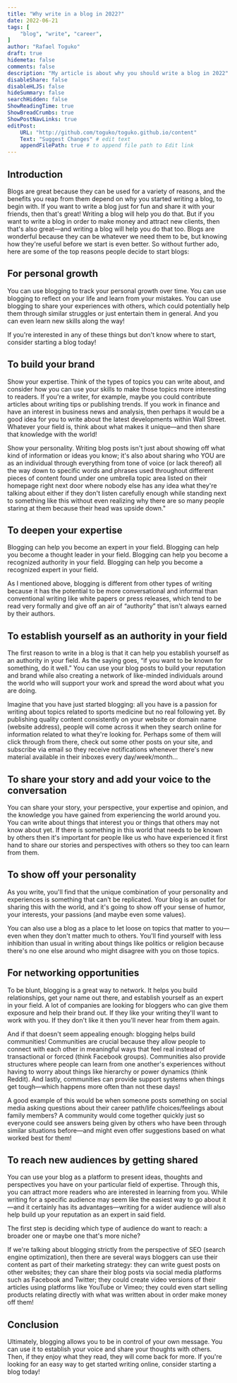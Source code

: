 ```yaml
---
title: "Why write in a blog in 2022?"
date: 2022-06-21
tags: [
    "blog", "write", "career",
]
author: "Rafael Toguko"
draft: true
hidemeta: false
comments: false
description: "My article is about why you should write a blog in 2022"
disableShare: false
disableHLJS: false
hideSummary: false
searchHidden: false
ShowReadingTime: true
ShowBreadCrumbs: true
ShowPostNavLinks: true
editPost:
    URL: "http://github.com/toguko/toguko.github.io/content"
    Text: "Suggest Changes" # edit text
    appendFilePath: true # to append file path to Edit link
---
```


## Introduction

Blogs are great because they can be used for a variety of reasons, and the benefits you reap from them depend on why you started writing a blog, to begin with. If you want to write a blog just for fun and share it with your friends, then that's great! Writing a blog will help you do that. But if you want to write a blog in order to make money and attract new clients, then that's also great—and writing a blog will help you do that too. Blogs are wonderful because they can be whatever we need them to be, but knowing how they're useful before we start is even better. So without further ado, here are some of the top reasons people decide to start blogs:

## For personal growth

You can use blogging to track your personal growth over time. You can use blogging to reflect on your life and learn from your mistakes. You can use blogging to share your experiences with others, which could potentially help them through similar struggles or just entertain them in general. And you can even learn new skills along the way!

If you're interested in any of these things but don't know where to start, consider starting a blog today!

## To build your brand

Show your expertise. Think of the types of topics you can write about, and consider how you can use your skills to make those topics more interesting to readers. If you're a writer, for example, maybe you could contribute articles about writing tips or publishing trends. If you work in finance and have an interest in business news and analysis, then perhaps it would be a good idea for you to write about the latest developments within Wall Street. Whatever your field is, think about what makes it unique—and then share that knowledge with the world!

Show your personality. Writing blog posts isn't just about showing off what kind of information or ideas you know; it's also about sharing who YOU are as an individual through everything from tone of voice (or lack thereof) all the way down to specific words and phrases used throughout different pieces of content found under one umbrella topic area listed on their homepage right next door where nobody else has any idea what they're talking about either if they don't listen carefully enough while standing next to something like this without even realizing why there are so many people staring at them because their head was upside down."

## To deepen your expertise

Blogging can help you become an expert in your field. Blogging can help you become a thought leader in your field. Blogging can help you become a recognized authority in your field. Blogging can help you become a recognized expert in your field.

As I mentioned above, blogging is different from other types of writing because it has the potential to be more conversational and informal than conventional writing like white papers or press releases, which tend to be read very formally and give off an air of “authority” that isn't always earned by their authors.

## To establish yourself as an authority in your field

The first reason to write in a blog is that it can help you establish yourself as an authority in your field. As the saying goes, “if you want to be known for something, do it well.” You can use your blog posts to build your reputation and brand while also creating a network of like-minded individuals around the world who will support your work and spread the word about what you are doing.

Imagine that you have just started blogging: all you have is a passion for writing about topics related to sports medicine but no real following yet. By publishing quality content consistently on your website or domain name (website address), people will come across it when they search online for information related to what they're looking for. Perhaps some of them will click through from there, check out some other posts on your site, and subscribe via email so they receive notifications whenever there's new material available in their inboxes every day/week/month...

## To share your story and add your voice to the conversation

You can share your story, your perspective, your expertise and opinion, and the knowledge you have gained from experiencing the world around you. You can write about things that interest you or things that others may not know about yet. If there is something in this world that needs to be known by others then it's important for people like us who have experienced it first hand to share our stories and perspectives with others so they too can learn from them.

## To show off your personality

As you write, you'll find that the unique combination of your personality and experiences is something that can't be replicated. Your blog is an outlet for sharing this with the world, and it's going to show off your sense of humor, your interests, your passions (and maybe even some values).

You can also use a blog as a place to let loose on topics that matter to you—even when they don't matter much to others. You'll find yourself with less inhibition than usual in writing about things like politics or religion because there's no one else around who might disagree with you on those topics.

## For networking opportunities

To be blunt, blogging is a great way to network. It helps you build relationships, get your name out there, and establish yourself as an expert in your field. A lot of companies are looking for bloggers who can give them exposure and help their brand out. If they like your writing they'll want to work with you. If they don't like it then you'll never hear from them again.

And if that doesn't seem appealing enough: blogging helps build communities! Communities are crucial because they allow people to connect with each other in meaningful ways that feel real instead of transactional or forced (think Facebook groups). Communities also provide structures where people can learn from one another's experiences without having to worry about things like hierarchy or power dynamics (think Reddit). And lastly, communities can provide support systems when things get tough—which happens more often than not these days!

A good example of this would be when someone posts something on social media asking questions about their career path/life choices/feelings about family members? A community would come together quickly just so everyone could see answers being given by others who have been through similar situations before—and might even offer suggestions based on what worked best for them!


## To reach new audiences by getting shared

You can use your blog as a platform to present ideas, thoughts and perspectives you have on your particular field of expertise. Through this, you can attract more readers who are interested in learning from you. While writing for a specific audience may seem like the easiest way to go about it—and it certainly has its advantages—writing for a wider audience will also help build up your reputation as an expert in said field.

The first step is deciding which type of audience do want to reach: a broader one or maybe one that's more niche?

If we're talking about blogging strictly from the perspective of SEO (search engine optimization), then there are several ways bloggers can use their content as part of their marketing strategy: they can write guest posts on other websites; they can share their blog posts via social media platforms such as Facebook and Twitter; they could create video versions of their articles using platforms like YouTube or Vimeo; they could even start selling products relating directly with what was written about in order make money off them!

## Conclusion

Ultimately, blogging allows you to be in control of your own message. You can use it to establish your voice and share your thoughts with others. Then, if they enjoy what they read, they will come back for more. If you're looking for an easy way to get started writing online, consider starting a blog today!
